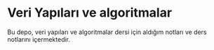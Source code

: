# Veri Yapıları ve algoritmalar

Bu depo, veri yapıları ve algoritmalar dersi için aldığım notları ve ders notlarını içermektedir.
